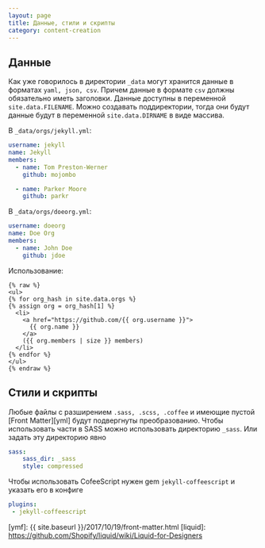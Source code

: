 ```yaml
---
layout: page
title: Данные, стили и скрипты
category: content-creation
---
```


## Данные  
Как уже говорилось в директории `_data` могут хранится данные в форматах `yaml, json, csv`. Причем данные в формате `csv` должны обязательно иметь заголовки.
Данные доступны в переменной `site.data.FILENAME`. Можно создавать поддиректории, тогда они будут данные будут в переменной `site.data.DIRNAME` в виде массива.

В `_data/orgs/jekyll.yml`:
```yaml
username: jekyll
name: Jekyll
members:
  - name: Tom Preston-Werner
    github: mojombo

  - name: Parker Moore
    github: parkr
```

В `_data/orgs/doeorg.yml`:
```yaml
username: doeorg
name: Doe Org
members:
  - name: John Doe
    github: jdoe
```

Использование:
```liquid
{% raw %}
<ul>
{% for org_hash in site.data.orgs %}
{% assign org = org_hash[1] %}
  <li>
    <a href="https://github.com/{{ org.username }}">
      {{ org.name }}
    </a>
    ({{ org.members | size }} members)
  </li>
{% endfor %}
</ul>
{% endraw %}
```

## Стили и скрипты  
Любые файлы с разширением `.sass, .scss, .coffee` и имеющие пустой [Front Matter][yml] будут подвергнуты преобразованию. Чтобы использовать части в SASS можно использовать директорию `_sass`. Или задать эту директорию явно
```yaml
sass:
    sass_dir: _sass
    style: compressed
```

Чтобы использовать CofeeScript нужен gem `jekyll-coffeescript` и указать его в конфиге
```yaml
plugins:
 - jekyll-coffeescript
```

[ymf]: {{ site.baseurl }}/2017/10/19/front-matter.html
[liquid]: https://github.com/Shopify/liquid/wiki/Liquid-for-Designers
